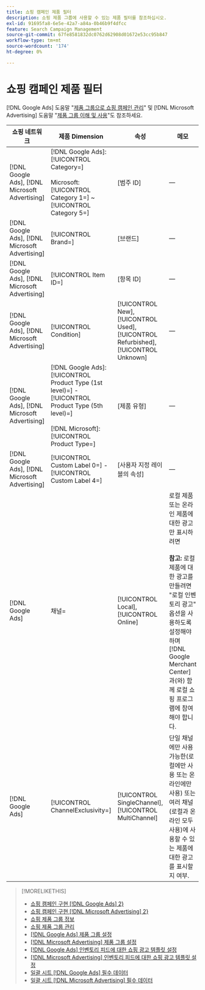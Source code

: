 ```yaml
---
title: 쇼핑 캠페인 제품 필터
description: 쇼핑 제품 그룹에 사용할 수 있는 제품 필터를 참조하십시오.
exl-id: 91695fa8-6e5e-42a7-a84a-0b46b9f4dfcc
feature: Search Campaign Management
source-git-commit: 67fe8581832dc0762d62908d01672e53cc95b847
workflow-type: tm+mt
source-wordcount: '174'
ht-degree: 0%

---
```


# 쇼핑 캠페인 제품 필터

[!DNL Google Ads] 도움말 &quot;[제품 그룹으로 쇼핑 캠페인 관리](https://support.google.com/google-ads/answer/6275317)&quot; 및 [!DNL Microsoft Advertising] 도움말 &quot;[제품 그룹 이해 및 사용](https://help.ads.microsoft.com/#apex/bae/en/56782)&quot;도 참조하세요.

| 쇼핑 네트워크 | 제품 Dimension | 속성 | 메모 |
|----|----|----|----|
| [!DNL Google Ads], [!DNL Microsoft Advertising] | [!DNL Google Ads]: [!UICONTROL Category=]<br><br>Microsoft: [!UICONTROL Category 1=] ~ [!UICONTROL Category 5=] | \[범주 ID\] | — |
| [!DNL Google Ads], [!DNL Microsoft Advertising] | [!UICONTROL Brand=] | \[브랜드\] | — |
| [!DNL Google Ads], [!DNL Microsoft Advertising] | [!UICONTROL Item ID=] | \[항목 ID\] | — |
| [!DNL Google Ads], [!DNL Microsoft Advertising] | [!UICONTROL Condition] | [!UICONTROL New], [!UICONTROL Used], [!UICONTROL Refurbished], [!UICONTROL Unknown] | — |
| [!DNL Google Ads], [!DNL Microsoft Advertising] | [!DNL Google Ads]: [!UICONTROL Product Type (1st level)=] - [!UICONTROL Product Type (5th level)=]<br><br>[!DNL Microsoft]: [!UICONTROL Product Type=] | \[제품 유형\] | — |
| [!DNL Google Ads], [!DNL Microsoft Advertising] | [!UICONTROL Custom Label 0=] - [!UICONTROL Custom Label 4=] | \[사용자 지정 레이블의 속성\] | — |
| [!DNL Google Ads] | 채널= | [!UICONTROL Local], [!UICONTROL Online] | 로컬 제품 또는 온라인 제품에 대한 광고만 표시하려면<br><br><b>참고:</b> 로컬 제품에 대한 광고를 만들려면 &quot;로컬 인벤토리 광고&quot; 옵션을 사용하도록 설정해야 하며 [!DNL Google Merchant Center]과(와) 함께 로컬 쇼핑 프로그램에 참여해야 합니다. |
| [!DNL Google Ads] | [!UICONTROL ChannelExclusivity=] | [!UICONTROL SingleChannel], [!UICONTROL MultiChannel] | 단일 채널에만 사용 가능한(로컬에만 사용 또는 온라인에만 사용) 또는 여러 채널(로컬과 온라인 모두 사용)에 사용할 수 있는 제품에 대한 광고를 표시할지 여부. |

>[!MORELIKETHIS]
>
>* [쇼핑 캠페인 구현 [!DNL Google Ads] 2}](/help/search-social-commerce/campaign-management/special-campaign-types/google-shopping-campaigns.md)
>* [쇼핑 캠페인 구현 [!DNL Microsoft Advertising] 2}](/help/search-social-commerce/campaign-management/special-campaign-types/microsoft-shopping-campaigns.md)
>* [쇼핑 제품 그룹 정보](product-group-about.md)
>* [쇼핑 제품 그룹 관리](product-group-manage.md)
>* [[!DNL Google Ads] 제품 그룹 설정](/help/search-social-commerce/campaign-management/campaigns/product-group-settings-google.md)
>* [[!DNL Microsoft Advertising] 제품 그룹 설정](/help/search-social-commerce/campaign-management/campaigns/product-group-settings-microsoft.md)
>* [[!DNL Google Ads] 인벤토리 피드에 대한 쇼핑 광고 템플릿 설정](/help/search-social-commerce/campaign-management/inventory-feeds/ad-templates/template-google-shopping.md)
>* [[!DNL Microsoft Advertising] 인벤토리 피드에 대한 쇼핑 광고 템플릿 설정](/help/search-social-commerce/campaign-management/inventory-feeds/ad-templates/template-microsoft-shopping.md)
>* [일괄 시트  [!DNL Google Ads] 필수 데이터](/help/search-social-commerce/campaign-management/bulksheets/bulksheet-data-formats/bulksheet-data-google.md)
>* [일괄 시트  [!DNL Microsoft Advertising] 필수 데이터](/help/search-social-commerce/campaign-management/bulksheets/bulksheet-data-formats/bulksheet-data-microsoft.md)
